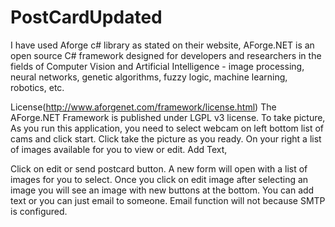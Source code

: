 # PostCardUpdated
I have used Aforge c# library as stated on their website,
AForge.NET is an open source C# framework designed for developers and researchers in the fields of Computer Vision and Artificial Intelligence - image processing, neural networks, genetic algorithms, fuzzy logic, machine learning, robotics, etc.

License(http://www.aforgenet.com/framework/license.html)
The AForge.NET Framework is published under LGPL v3 license.
To take picture,
As you run this application, you need to select webcam on left bottom list of cams and click start. Click take the picture as you ready.  On your right a list of images available for you to view or edit. 
Add Text,

Click on edit or send postcard button.
A new form will open with a list of images for you to select.
Once you click on edit image after selecting an image you will see an image with new buttons at the bottom. You can add text or you can just email to someone. Email function will not because SMTP is configured.
